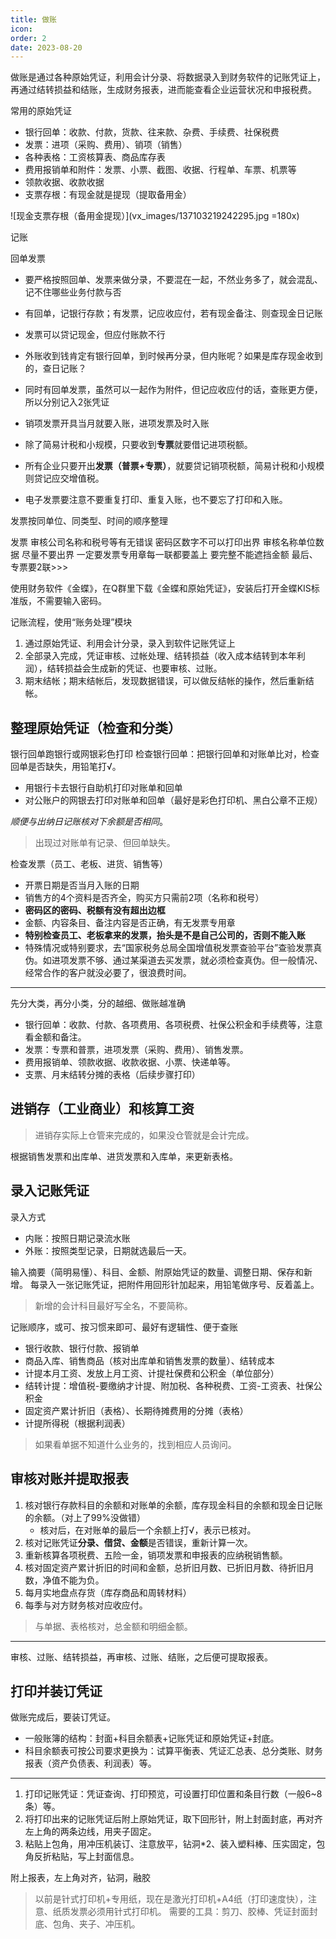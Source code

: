 ```yaml
---
title: 做账
icon: 
order: 2
date: 2023-08-20
---
```


做账是通过各种原始凭证，利用会计分录、将数据录入到财务软件的记账凭证上，再通过结转损益和结账，生成财务报表，进而能查看企业运营状况和申报税费。

常用的原始凭证

- 银行回单：收款、付款，货款、往来款、杂费、手续费、社保税费
- 发票：进项（采购、费用）、销项（销售）
- 各种表格：工资核算表、商品库存表
- 费用报销单和附件：发票、小票、截图、收据、行程单、车票、机票等
- 领款收据、收款收据
- 支票存根：有现金就是提现（提取备用金）

![现金支票存根（备用金提现）](vx_images/137103219242295.jpg =180x)


记账





回单发票
- 要严格按照回单、发票来做分录，不要混在一起，不然业务多了，就会混乱、记不住哪些业务付款与否
- 有回单，记银行存款；有发票，记应收应付，若有现金备注、则查现金日记账
- 发票可以贷记现金，但应付账款不行
- 外账收到钱肯定有银行回单，到时候再分录，但内账呢？如果是库存现金收到的，查日记账？
- 同时有回单发票，虽然可以一起作为附件，但记应收应付的话，查账更方便，所以分别记入2张凭证


- 销项发票开具当月就要入账，进项发票及时入账
- 除了简易计税和小规模，只要收到**专票**就要借记进项税额。
- 所有企业只要开出**发票（普票+专票）**，就要贷记销项税额，简易计税和小规模则贷记应交增值税。
- 电子发票要注意不要重复打印、重复入账，也不要忘了打印和入账。


发票按同单位、同类型、时间的顺序整理


发票
审核公司名称和税号等有无错误 密码区数字不可以打印出界 审核名称单位数据 尽量不要出界 一定要发票专用章每一联都要盖上 要完整不能遮挡金额   最后、专票要2联>>>





使用财务软件《金蝶》，在Q群里下载《金蝶和原始凭证》，安装后打开金蝶KIS标准版，不需要输入密码。

记账流程，使用“账务处理”模块

1. 通过原始凭证、利用会计分录，录入到软件记账凭证上
2. 全部录入完成，凭证审核、过帐处理、结转损益（收入成本结转到本年利润），结转损益会生成新的凭证、也要审核、过账。
3. 期末结帐；期末结帐后，发现数据错误，可以做反结帐的操作，然后重新结帐。


## 整理原始凭证（检查和分类）
银行回单跑银行或网银彩色打印
检查银行回单：把银行回单和对账单比对，检查回单是否缺失，用铅笔打√。

- 用银行卡去银行自助机打印对账单和回单
- 对公账户的网银去打印对账单和回单（最好是彩色打印机、黑白公章不正规）

*顺便与出纳日记账核对下余额是否相同*。

> 出现过对账单有记录、但回单缺失。

检查发票（员工、老板、进货、销售等）

- 开票日期是否当月入账的日期
- 销售方的4个资料是否齐全，购买方只需前2项（名称和税号）
- **密码区的密码、税额有没有超出边框**
- 金额、内容条目、备注内容是否正确，有无发票专用章
- **特别检查员工、老板拿来的发票，抬头是不是自己公司的，否则不能入账**
- 特殊情况或特别要求，去“国家税务总局全国增值税发票查验平台”查验发票真伪。如进项发票不够、通过某渠道去买发票，就必须检查真伪。但一般情况、经常合作的客户就没必要了，很浪费时间。

---

先分大类，再分小类，分的越细、做账越准确

- 银行回单：收款、付款、各项费用、各项税费、社保公积金和手续费等，注意看金额和备注。
- 发票：专票和普票，进项发票（采购、费用）、销售发票。
- 费用报销单、领款收据、收款收据、小票、快递单等。
- 支票、月末结转分摊的表格（后续步骤打印）

## 进销存（工业商业）和核算工资

> 进销存实际上仓管来完成的，如果没仓管就是会计完成。

根据销售发票和出库单、进货发票和入库单，来更新表格。

## 录入记账凭证

录入方式

- 内账：按照日期记录流水账
- 外账：按照类型记录，日期就选最后一天。

输入摘要（简明易懂）、科目、金额、附原始凭证的数量、调整日期、保存和新增。
每录入一张记账凭证，把附件用回形针加起来，用铅笔做序号、反着盖上。

> 新增的会计科目最好写全名，不要简称。

记账顺序，或可、按习惯来即可、最好有逻辑性、便于查账

- 银行收款、银行付款、报销单
- 商品入库、销售商品（核对出库单和销售发票的数量）、结转成本
- 计提本月工资、发放上月工资、计提社保费和公积金（单位部分）
- 结转计提：增值税-要缴纳才计提、附加税、各种税费、工资-工资表、社保公积金
- 固定资产累计折旧（表格）、长期待摊费用的分摊（表格）
- 计提所得税（根据利润表）

> 如果看单据不知道什么业务的，找到相应人员询问。

## 审核对账并提取报表

1. 核对银行存款科目的余额和对账单的余额，库存现金科目的余额和现金日记账的余额。（对上了99%没做错）
   - 核对后，在对账单的最后一个余额上打√，表示已核对。
2. 核对记账凭证**分录、借贷、金额**是否错误，重新计算一次。
3. 重新核算各项税费、五险一金，销项发票和申报表的应纳税销售额。
4. 核对固定资产累计折旧的时间和金额，总折旧月数、已折旧月数、待折旧月数，净值不能为负。
5. 每月实地盘点存货（库存商品和周转材料）
6. 每季与对方财务核对应收应付。

> 与单据、表格核对，总金额和明细金额。

---

审核、过账、结转损益，再审核、过账、结账，之后便可提取报表。

## 打印并装订凭证

做账完成后，要装订凭证。

- 一般账簿的结构：封面+科目余额表+记账凭证和原始凭证+封底。
- 科目余额表可按公司要求更换为：试算平衡表、凭证汇总表、总分类账、财务报表（资产负债表、利润表）等。

---

1. 打印记账凭证：凭证查询、打印预览，可设置打印位置和条目行数（一般6~8条）等。
2. 将打印出来的记账凭证后附上原始凭证，取下回形针，附上封面封底，再对齐左上角的两条边线，用夹子固定。
3. 粘贴上包角，用冲压机装订、注意放平，钻洞\*2、装入塑料棒、压实固定，包角反折粘贴，写上封面信息。

附上报表，左上角对齐，钻洞，融胶

> 以前是针式打印机+专用纸，现在是激光打印机+A4纸（打印速度快），注意、纸质发票必须用针式打印机。
> 需要的工具：剪刀、胶棒、凭证封面封底、包角、夹子、冲压机。

